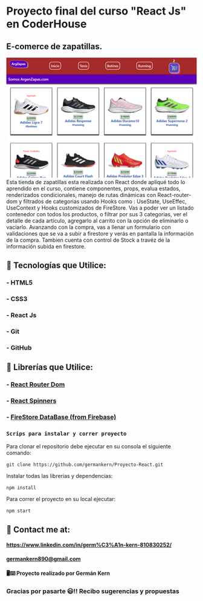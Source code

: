 # Proyecto final del curso "React Js" en CoderHouse
## E-comerce de zapatillas.

![](public/assets/argenzapas.png)
Esta tienda de zapatillas esta realizada con React donde apliqué todo lo aprendido en el curso, contiene componentes, props, evalua estados, renderizados condicionales, manejo de rutas dinámicas con React-router-dom y filtrados de categorias usando Hooks como : UseState, UseEffec, UseContext y Hooks customizados de FireStore.
Vas a poder ver un listado contenedor con todos los productos, o filtrar por sus 3 categorias, ver el detalle de cada artículo, agregarlo al carrito con la opción de eliminarlo o vaciarlo. Avanzando con la compra, vas a llenar un formulario con validaciones que se va a subir a firestore y verás en pantalla la información de la compra. Tambien cuenta con control de Stock a travéz de la información subida en firestore.

## 🧠 Tecnologías que Utilice:
###  - HTML5
###  - CSS3
###  - React Js
###  - Git
###  - GitHub

## 🧠 Librerías que Utilice:
###  - [React Router Dom](https://www.npmjs.com/package/react-router-dom)
###  - [React Spinners](https://www.npmjs.com/package/react-spinners)
###  - [FireStore DataBase (from Firebase)](https://firebase.google.com/firebase/cloud-firestore)
 

### `Scrips para instalar y correr proyecto`

Para clonar el repositorio debe ejecutar en su consola el siguiente comando:

```
git clone https://github.com/germankern/Proyecto-React.git
```
Instalar todas las librerias y dependencias:

```
npm install
```

Para correr el proyecto en su local ejecutar:

```
npm start
```

## 📌 Contact me at:
#### https://www.linkedin.com/in/germ%C3%A1n-kern-810830252/
#### germankern890@gmail.com

#### 🖥️⌨️ Proyecto realizado por Germán Kern
### Gracias por pasarte 😃!! Recibo sugerencias y propuestas 
